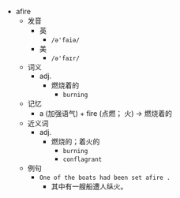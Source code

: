 - afire
  - 发音
    - 英
      - `/ə'faiə/`
    - 美
      - `/ə'faɪr/`
  - 词义
    - adj.
      - 燃烧着的
        - `burning`
  - 记忆
    - a (加强语气) + fire (点燃； 火) → 燃烧着的
  - 近义词
    - adj.
      - 燃烧的；着火的
        - `burning`
        - `conflagrant`
  - 例句
    - `One of the boats had been set afire .`
      - 其中有一艘船遭人纵火。


